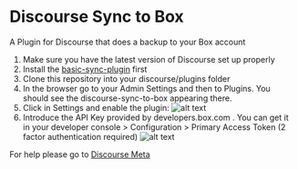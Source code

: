 # Discourse Sync to Box
A Plugin for Discourse that does a backup to your Box account

1. Make sure you have the latest version of Discourse set up properly
2. Install the [basic-sync-plugin](https://github.com/berlindiamonds/discourse-sync-base) first
3. Clone this repository into your discourse/plugins folder
4. In the browser go to your Admin Settings and then to Plugins. You should see the discourse-sync-to-box appearing there.
5. Click in Settings and enable the plugin:
![alt text](https://user-images.githubusercontent.com/17571391/29312275-d84815fa-81b4-11e7-9dd3-1fec144740ba.png)
6. Introduce the API Key provided by developers.box.com . You can get it in your developer console > Configuration > Primary Access Token (2 factor authentication required)
![alt text](https://user-images.githubusercontent.com/17571391/29312121-544a60dc-81b4-11e7-9502-52e50b4509aa.png)

For help please go to [Discourse Meta](https://meta.discourse.org/)
